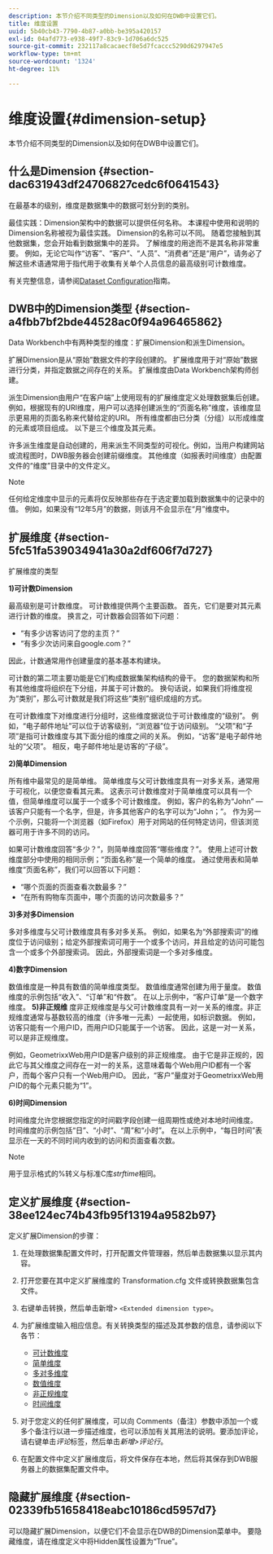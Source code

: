 ```yaml
---
description: 本节介绍不同类型的Dimension以及如何在DWB中设置它们。
title: 维度设置
uuid: 5b40cb43-7790-4b87-a0bb-be395a420157
exl-id: 04afd773-e938-49f7-83c9-1d706a6dc525
source-git-commit: 232117a8cacaecf8e5d7fcaccc5290d6297947e5
workflow-type: tm+mt
source-wordcount: '1324'
ht-degree: 11%

---
```


# 维度设置{#dimension-setup}

本节介绍不同类型的Dimension以及如何在DWB中设置它们。

## 什么是Dimension {#section-dac631943df24706827cedc6f0641543}

在最基本的级别，维度是数据集中的数据可划分到的类别。

最佳实践：Dimension架构中的数据可以提供任何名称。 本课程中使用和说明的Dimension名称被视为最佳实践。 Dimension的名称可以不同。 随着您接触到其他数据集，您会开始看到数据集中的差异。 了解维度的用途而不是其名称非常重要。 例如，无论它叫作“访客”、“客户”、“人员”、“消费者”还是“用户”，请务必了解这些术语通常用于指代用于收集有关单个人员信息的最高级别可计数维度。

有关完整信息，请参阅[Dataset Configuration](https://experienceleague.adobe.com/docs/data-workbench/using/dataset/c-dataset-constr.html)指南。

## DWB中的Dimension类型 {#section-a4fbb7bf2bde44528ac0f94a96465862}

Data Workbench中有两种类型的维度：扩展Dimension和派生Dimension。

扩展Dimension是从“原始”数据文件的字段创建的。 扩展维度用于对“原始”数据进行分类，并指定数据之间存在的关系。 扩展维度由Data Workbench架构师创建。

派生Dimension由用户“在客户端”上使用现有的扩展维度定义处理数据集后创建。 例如，根据现有的URI维度，用户可以选择创建派生的“页面名称”维度，该维度显示更易用的页面名称来代替给定的URI。 所有维度都由已分类（分组）以形成维度的元素或项目组成。 以下是三个维度及其元素。

许多派生维度是自动创建的，用来派生不同类型的可视化。例如，当用户构建网站或流程图时，DWB服务器会创建前缀维度。 其他维度（如报表时间维度）由配置文件的“维度”目录中的文件定义。

>[!NOTE]
>
>任何给定维度中显示的元素将仅反映那些存在于选定要加载到数据集中的记录中的值。 例如，如果没有“12年5月”的数据，则该月不会显示在“月”维度中。

## 扩展维度 {#section-5fc51fa539034941a30a2df606f7d727}

扩展维度的类型

**1)可计数Dimension**

最高级别是可计数维度。 可计数维提供两个主要函数。 首先，它们是要对其元素进行计数的维度。 换言之，可计数器会回答如下问题：

* “有多少访客访问了您的主页？”
* “有多少次访问来自google.com？”

因此，计数通常用作创建量度的基本基本构建块。

可计数的第二项主要功能是它们构成数据集架构结构的骨干。 您的数据架构和所有其他维度将组织在下分组，并属于可计数的。 换句话说，如果我们将维度视为“类别”，那么可计数就是我们将这些“类别”组织成组的方式。

在可计数维度下对维度进行分组时，这些维度据说位于可计数维度的“级别”。 例如，“电子邮件地址”可以位于访客级别，“浏览器”位于访问级别。 “父项”和“子项”是指可计数维度与其下面分组的维度之间的关系。 例如，“访客”是电子邮件地址的“父项”。 相反，电子邮件地址是访客的“子级”。

**2)简单Dimension**

所有维中最常见的是简单维。 简单维度与父可计数维度具有一对多关系，通常用于可视化，以便您查看其元素。 这表示可计数维度对于简单维度可以具有一个值，但简单维度可以属于一个或多个可计数维度。 例如，客户的名称为“John” — 该客户只能有一个名字，但是，许多其他客户的名字可以为“John；”。 作为另一个示例，只能将一个浏览器（如Firefox）用于对网站的任何特定访问，但该浏览器可用于许多不同的访问。

如果可计数维度回答“多少？”，则简单维度回答“哪些维度？”。 使用上述可计数维度部分中使用的相同示例；“页面名称”是一个简单的维度。 通过使用表和简单维度“页面名称”，我们可以回答以下问题：

* “哪个页面的页面查看次数最多？”
* “在所有购物车页面中，哪个页面的访问次数最多？”

**3)多对多Dimension**

多对多维度与父可计数维度具有多对多关系。 例如，如果名为“外部搜索词”的维度位于访问级别；给定外部搜索词可用于一个或多个访问，并且给定的访问可能包含一个或多个外部搜索词。 因此，外部搜索词是一个多对多维度。

**4)数字Dimension**

数值维度是一种具有数值的简单维度类型。 数值维度通常创建为用于量度。 数值维度的示例包括“收入”、“订单”和“件数”。 在以上示例中，“客户订单”是一个数字维度。
**5)非正规维** 度非正规维度是与父可计数维度具有一对一关系的维度。非正规维度通常与基数较高的维度（许多唯一元素）一起使用，如标识数据。 例如，访客只能有一个用户ID，而用户ID只能属于一个访客。 因此，这是一对一关系，可以是非正规维度。

例如，GeometrixxWeb用户ID是客户级别的非正规维度。 由于它是非正规的，因此它与其父维度之间存在一对一的关系，这意味着每个Web用户ID都有一个客户，而每个客户只有一个Web用户ID。 因此，“客户”量度对于GeometrixxWeb用户ID的每个元素只能为“1”。

**6)时间Dimension**

时间维度允许您根据您指定的时间戳字段创建一组周期性或绝对本地时间维度。 时间维度的示例包括“日”、“小时”、“周”和“小时”。 在以上示例中，“每日时间”表显示在一天的不同时间内收到的访问和页面查看次数。

>[!NOTE]
>
>用于显示格式的%转义与标准C库&#x200B;*strftime*&#x200B;相同。

## 定义扩展维度 {#section-38ee124ec74b43fb95f13194a9582b97}

定义扩展Dimension的步骤：

1. 在处理数据集配置文件时，打开配置文件管理器，然后单击数据集以显示其内容。
1. 打开您要在其中定义扩展维度的 Transformation.cfg 文件或转换数据集包含文件。
1. 右键单击转换，然后单击新增> `<Extended dimension type>`。
1. 为扩展维度输入相应信息。有关转换类型的描述及其参数的信息，请参阅以下各节：

   * [可计数维度](https://experienceleague.adobe.com/docs/data-workbench/using/dataset/extended-dimensions/extended-dimensions-types/c-count-dim.html)
   * [简单维度](https://experienceleague.adobe.com/docs/data-workbench/using/dataset/extended-dimensions/extended-dimensions-types/c-simple-dim.html)
   * [多对多维度](https://experienceleague.adobe.com/docs/data-workbench/using/dataset/extended-dimensions/extended-dimensions-types/c-many-dim.html)
   * [数值维度](https://experienceleague.adobe.com/docs/data-workbench/using/dataset/extended-dimensions/extended-dimensions-types/c-num-dim.html)
   * [非正规维度](https://experienceleague.adobe.com/docs/data-workbench/using/dataset/extended-dimensions/extended-dimensions-types/c-denormal-dim.html)
   * [时间维度](https://experienceleague.adobe.com/docs/data-workbench/using/dataset/extended-dimensions/extended-dimensions-types/c-time-dim.html)

1. 对于您定义的任何扩展维度，可以向 Comments（备注）参数中添加一个或多个备注行以进一步描述维度，也可以添加有关其用法的说明。要添加评论，请右键单击&#x200B;*评论*&#x200B;标签，然后单击*新增>评论行*。

1. 在配置文件中定义扩展维度后，将文件保存在本地，然后将其保存到DWB服务器上的数据集配置文件中。

## 隐藏扩展维度 {#section-02339fb51658418eabc10186cd5957d7}

可以隐藏扩展Dimension，以便它们不会显示在DWB的Dimension菜单中。 要隐藏维度，请在维度定义中将Hidden属性设置为“True”。
